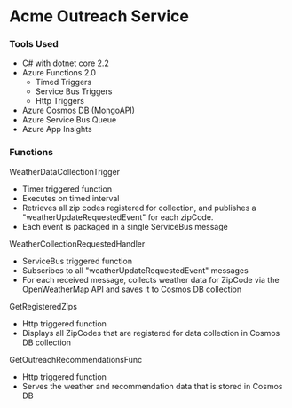 # Acme Outreach Service

### Tools Used

- C# with dotnet core 2.2
- Azure Functions 2.0
    - Timed Triggers
    - Service Bus Triggers
    - Http Triggers
- Azure Cosmos DB (MongoAPI)
- Azure Service Bus Queue
- Azure App Insights

### Functions

WeatherDataCollectionTrigger
- Timer triggered function
- Executes on timed interval
- Retrieves all zip codes registered for collection, and publishes a "weatherUpdateRequestedEvent" for each zipCode.
- Each event is packaged in a single ServiceBus message

WeatherCollectionRequestedHandler
- ServiceBus triggered function
- Subscribes to all "weatherUpdateRequestedEvent" messages
- For each received message, collects weather data for ZipCode via the OpenWeatherMap API and saves it to Cosmos DB collection

GetRegisteredZips
- Http triggered function
- Displays all ZipCodes that are registered for data collection in Cosmos DB collection

GetOutreachRecommendationsFunc
- Http triggered function
- Serves the weather and recommendation data that is stored in Cosmos DB
